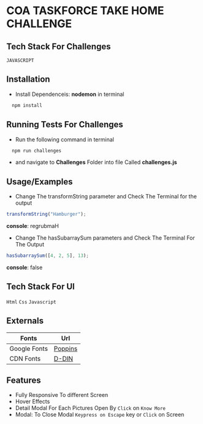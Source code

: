 # COA TASKFORCE TAKE HOME CHALLENGE

## Tech Stack For Challenges

`JAVASCRIPT`

## Installation

- Install Dependenceis: **nodemon** in terminal

```bash
  npm install
```

## Running Tests For Challenges

- Run the following command in terminal

```bash
  npm run challenges
```

- and navigate to **Challenges** Folder into file Called **challenges.js**

## Usage/Examples

- Change The transformString parameter and Check The Terminal for the output

```javascript
transformString("Hamburger");
```

**console**:
regrubmaH

- Change The hasSubarraySum parameters and Check The Terminal For The Output

```javascript
hasSubarraySum([4, 2, 5], 13);
```

**console**: false

## Tech Stack For UI

`Html` `Css` `Javascript`

## Externals

| Fonts        | Url                                                  |
| ------------ | ---------------------------------------------------- |
| Google Fonts | [Poppins](https://fonts.google.com/specimen/Poppins) |
| CDN Fonts    | [D-DIN](https://www.cdnfonts.com/d-din.font)         |

## Features

- Fully Responsive To different Screen
- Hover Effects
- Detail Modal For Each Pictures Open By `Click` on `Know More`
- Modal: To Close Modal `Keypress on Escape` key or `Click` on Screen
